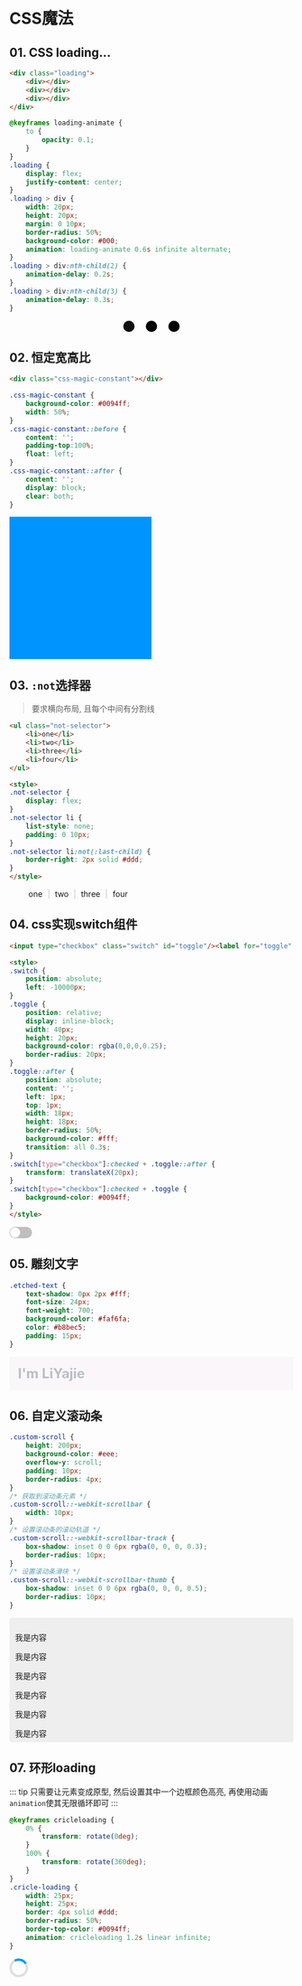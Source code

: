 # CSS魔法

## 01. CSS loading...

```html
<div class="loading">
    <div></div>
    <div></div>
    <div></div>
</div>
```

```css
@keyframes loading-animate {
    to {
        opacity: 0.1;
    }
}
.loading {
    display: flex;
    justify-content: center;
}
.loading > div {
    width: 20px;
    height: 20px;
    margin: 0 10px;
    border-radius: 50%;
    background-color: #000;
    animation: loading-animate 0.6s infinite alternate;
}
.loading > div:nth-child(2) {
    animation-delay: 0.2s;
}
.loading > div:nth-child(3) {
    animation-delay: 0.3s;
}
```

<div class="loading">
    <div></div>
    <div></div>
    <div></div>
</div>
<style>
@keyframes loading-animate {
    to {
        opacity: 0.1;
    }
}
.loading {
    display: flex;
    justify-content: center;
}
.loading > div {
    width: 20px;
    height: 20px;
    margin: 0 10px;
    border-radius: 50%;
    background-color: #000;
    animation: loading-animate 0.6s infinite alternate;
}
.loading > div:nth-child(2) {
    animation-delay: 0.2s;
}
.loading > div:nth-child(3) {
    animation-delay: 0.4s;
}
</style>

## 02. 恒定宽高比

```html
<div class="css-magic-constant"></div>
```

```css
.css-magic-constant {
    background-color: #0094ff;
    width: 50%;
}
.css-magic-constant::before {
    content: '';
    padding-top:100%;
    float: left;
}
.css-magic-constant::after {
    content: '';
    display: block;
    clear: both;
}
```

<div class="css-magic-constant">
</div>

<style>
.css-magic-constant {
    background-color: #0094ff;
    width: 50%;
}
.css-magic-constant::before {
    content: '';
    padding-top:100%;
    float: left;
}
.css-magic-constant::after {
    content: '';
    display: block;
    clear: both;
}
</style>


## 03. `:not`选择器

> 要求横向布局, 且每个中间有分割线

```html
<ul class="not-selector">
    <li>one</li>
    <li>two</li>
    <li>three</li>
    <li>four</li>
</ul>

<style>
.not-selector {
    display: flex;
}
.not-selector li {
    list-style: none;
    padding: 0 10px;
}
.not-selector li:not(:last-child) {
    border-right: 2px solid #ddd;
}
</style>
```

<ul class="not-selector">
    <li>one</li>
    <li>two</li>
    <li>three</li>
    <li>four</li>
</ul>

<style>
.not-selector {
    display: flex;
}
.not-selector li {
    list-style: none;
    padding: 0 10px;
}
.not-selector li:not(:last-child) {
    border-right: 2px solid #ddd;
}
</style>

## 04. css实现switch组件

```html
<input type="checkbox" class="switch" id="toggle"/><label for="toggle" class="toggle"></label>

<style>
.switch {
    position: absolute;
    left: -10000px;
}
.toggle {
    position: relative;
    display: inline-block;
    width: 40px;
    height: 20px;
    background-color: rgba(0,0,0,0.25);
    border-radius: 20px;
}
.toggle::after {
    position: absolute;
    content: '';
    left: 1px;
    top: 1px;
    width: 18px;
    height: 18px;
    border-radius: 50%;
    background-color: #fff;
    transition: all 0.3s;
}
.switch[type="checkbox"]:checked + .toggle::after {
    transform: translateX(20px);
}
.switch[type="checkbox"]:checked + .toggle {
    background-color: #0094ff;
}
</style>
```

<input type="checkbox" class="switch" id="toggle"/><label for="toggle" class="toggle"></label>

<style>
.switch {
    position: absolute;
    left: -10000px;
}
.toggle {
    position: relative;
    display: inline-block;
    width: 40px;
    height: 20px;
    border-radius: 10px;
    background-color: rgba(0,0,0,0.25);
}
.toggle::after {
    position: absolute;
    content: '';
    left: 1px;
    top: 1px;
    width: 18px;
    height: 18px;
    border-radius: 50%;
    background-color: #fff;
    transition: all 0.3s;
}
.switch[type="checkbox"]:checked + .toggle::after {
    transform: translateX(20px);
}
.switch[type="checkbox"]:checked + .toggle {
    background-color: #0094ff;
}
</style>

## 05. 雕刻文字

```css
.etched-text {
    text-shadow: 0px 2px #fff;
    font-size: 24px;
    font-weight: 700;
    background-color: #faf6fa;
    color: #b8bec5;
    padding: 15px;
}
```

<div class="etched-text">I'm LiYajie</div>

<style>
.etched-text {
    text-shadow: 0px 2px #fff;
    font-size: 24px;
    font-weight: 700;
    background-color: #faf6fa;
    color: #b8bec5;
    padding: 15px;
}
</style>

## 06. 自定义滚动条

```css
.custom-scroll {
    height: 200px;
    background-color: #eee;
    overflow-y: scroll;
    padding: 10px;
    border-radius: 4px;
}
/* 获取到滚动条元素 */
.custom-scroll::-webkit-scrollbar {
    width: 10px;
}
/* 设置滚动条的滚动轨道 */
.custom-scroll::-webkit-scrollbar-track {
    box-shadow: inset 0 0 6px rgba(0, 0, 0, 0.3);
    border-radius: 10px;
}
/* 设置滚动条滑块 */
.custom-scroll::-webkit-scrollbar-thumb {
    box-shadow: inset 0 0 6px rgba(0, 0, 0, 0.5);
    border-radius: 10px;
}
```
<div class="custom-scroll">
    <p>我是内容</p>
    <p>我是内容</p>
    <p>我是内容</p>
    <p>我是内容</p>
    <p>我是内容</p>
    <p>我是内容</p>
    <p>我是内容</p>
</div>

<style>
.custom-scroll {
    height: 200px;
    background-color: #eee;
    overflow-y: scroll;
    padding: 10px;
    border-radius: 4px;
}
.custom-scroll::-webkit-scrollbar {
    width: 10px;
}
.custom-scroll::-webkit-scrollbar-track {
    box-shadow: inset 0 0 6px rgba(0, 0, 0, 0.3);
    border-radius: 10px;
}
.custom-scroll::-webkit-scrollbar-thumb {
    box-shadow: inset 0 0 6px rgba(0, 0, 0, 0.5);
    border-radius: 10px;
}
</style>

## 07. 环形loading

::: tip
只需要让元素变成原型, 然后设置其中一个边框颜色高亮, 再使用动画`animation`使其无限循环即可
:::

```css
@keyframes cricleloading {
    0% {
        transform: rotate(0deg);
    }
    100% {
        transform: rotate(360deg);
    }
}
.cricle-loading {
    width: 25px;
    height: 25px;
    border: 4px solid #ddd;
    border-radius: 50%;
    border-top-color: #0094ff;
    animation: cricleloading 1.2s linear infinite;
}
```

<div class="cricle-loading"></div>

<style>
@keyframes cricleloading {
    0% {
        transform: rotate(0deg);
    }
    100% {
        transform: rotate(360deg);
    }
}
.cricle-loading {
    width: 25px;
    height: 25px;
    border: 4px solid #ddd;
    border-radius: 50%;
    border-top-color: #0094ff;
    animation: cricleloading 1.2s linear infinite;
}
</style>
